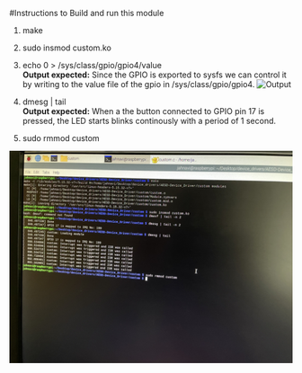 #Instructions to Build and run this module  

1. make  
2. sudo insmod custom.ko  
3. echo 0 > /sys/class/gpio/gpio4/value  
**Output expected:** Since the GPIO is exported to sysfs we can control it by writing to the value file of the gpio in /sys/class/gpio/gpio4. 
![Output](Images/custom_sysfs_output.jpg) 

4. dmesg | tail  
**Output expected:** When a the button connected to GPIO pin 17 is pressed, the LED starts blinks continously with a period of 1 second.  
6. sudo rmmod custom  

![Output](../Images/custom_output.jpg)
